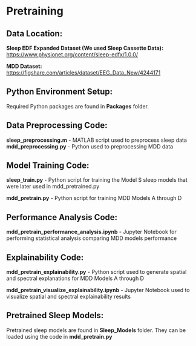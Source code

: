 # Pretraining

## Data Location:

**Sleep EDF Expanded Dataset (We used Sleep Cassette Data):** 
https://www.physionet.org/content/sleep-edfx/1.0.0/

**MDD Dataset:**
https://figshare.com/articles/dataset/EEG_Data_New/4244171

## Python Environment Setup:
Required Python packages are found in **Packages** folder.

## Data Preprocessing Code:

**sleep_preprocessing.m** - MATLAB script used to preprocess sleep data
**mdd_preprocessing.py** - Python used to preprocessing MDD data

## Model Training Code:

**sleep_train.py** - Python script for training the Model S sleep models that were later used in mdd_pretrained.py

**mdd_pretrain.py** - Python script for training MDD Models A through D

## Performance Analysis Code:

**mdd_pretrain_performance_analysis.ipynb** - Jupyter Notebook for performing statistical analysis comparing MDD models performance

## Explainability Code:

**mdd_pretrain_explainability.py** - Python script used to generate spatial and spectral explanations for MDD Models A through D

**mdd_pretrain_visualize_explainability.ipynb** - Jupyter Notebook used to visualize spatial and spectral explainability results

## Pretrained Sleep Models:

Pretrained sleep models are found in **Sleep_Models** folder. They can be loaded using the code in **mdd_pretrain.py**
